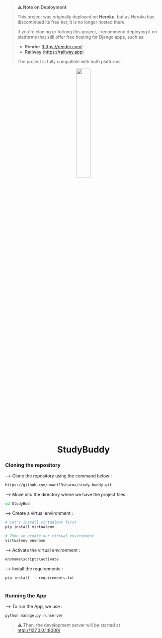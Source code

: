 > **⚠️ Note on Deployment**
>
> This project was originally deployed on **Heroku**, but as Heroku has discontinued its free tier, it is no longer hosted there.
> 
> If you're cloning or forking this project, I recommend deploying it on platforms that still offer free hosting for Django apps, such as:
>
> - **Render** (https://render.com)
> - **Railway** (https://railway.app)
>
> The project is fully compatible with both platforms.



<div align="center">
<img width="30%" src="https://user-images.githubusercontent.com/72341453/134747028-7e2d90cc-a92f-4f66-815e-54a0d50cca54.PNG">

# StudyBuddy

</div>

### Cloning the repository

--> Clone the repository using the command below :

```bash
https://github.com/anant13sharma/study-buddy.git

```

--> Move into the directory where we have the project files :

```bash
cd StudyBud

```

--> Create a virtual environment :

```bash
# Let's install virtualenv first
pip install virtualenv

# Then we create our virtual environment
virtualenv envname

```

--> Activate the virtual environment :

```bash
envname\scripts\activate

```

--> Install the requirements :

```bash
pip install -r requirements.txt

```

#

### Running the App

--> To run the App, we use :

```bash
python manage.py runserver

```

> ⚠ Then, the development server will be started at http://127.0.0.1:8000/

#


